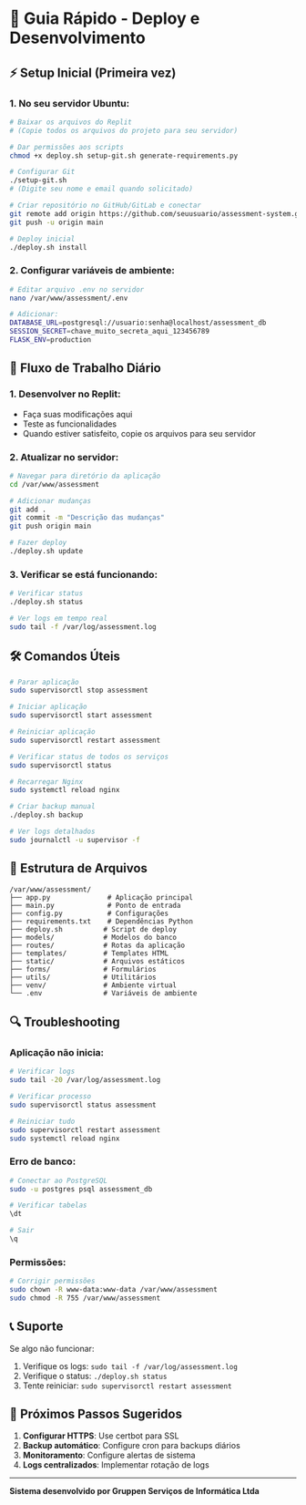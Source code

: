 # 🚀 Guia Rápido - Deploy e Desenvolvimento

## ⚡ Setup Inicial (Primeira vez)

### 1. No seu servidor Ubuntu:
```bash
# Baixar os arquivos do Replit
# (Copie todos os arquivos do projeto para seu servidor)

# Dar permissões aos scripts
chmod +x deploy.sh setup-git.sh generate-requirements.py

# Configurar Git
./setup-git.sh
# (Digite seu nome e email quando solicitado)

# Criar repositório no GitHub/GitLab e conectar
git remote add origin https://github.com/seuusuario/assessment-system.git
git push -u origin main

# Deploy inicial
./deploy.sh install
```

### 2. Configurar variáveis de ambiente:
```bash
# Editar arquivo .env no servidor
nano /var/www/assessment/.env

# Adicionar:
DATABASE_URL=postgresql://usuario:senha@localhost/assessment_db
SESSION_SECRET=chave_muito_secreta_aqui_123456789
FLASK_ENV=production
```

## 🔄 Fluxo de Trabalho Diário

### 1. Desenvolver no Replit:
- Faça suas modificações aqui
- Teste as funcionalidades
- Quando estiver satisfeito, copie os arquivos para seu servidor

### 2. Atualizar no servidor:
```bash
# Navegar para diretório da aplicação
cd /var/www/assessment

# Adicionar mudanças
git add .
git commit -m "Descrição das mudanças"
git push origin main

# Fazer deploy
./deploy.sh update
```

### 3. Verificar se está funcionando:
```bash
# Verificar status
./deploy.sh status

# Ver logs em tempo real
sudo tail -f /var/log/assessment.log
```

## 🛠️ Comandos Úteis

```bash
# Parar aplicação
sudo supervisorctl stop assessment

# Iniciar aplicação  
sudo supervisorctl start assessment

# Reiniciar aplicação
sudo supervisorctl restart assessment

# Verificar status de todos os serviços
sudo supervisorctl status

# Recarregar Nginx
sudo systemctl reload nginx

# Criar backup manual
./deploy.sh backup

# Ver logs detalhados
sudo journalctl -u supervisor -f
```

## 📁 Estrutura de Arquivos

```
/var/www/assessment/
├── app.py              # Aplicação principal
├── main.py             # Ponto de entrada
├── config.py           # Configurações
├── requirements.txt    # Dependências Python
├── deploy.sh          # Script de deploy
├── models/            # Modelos do banco
├── routes/            # Rotas da aplicação
├── templates/         # Templates HTML
├── static/            # Arquivos estáticos
├── forms/             # Formulários
├── utils/             # Utilitários
├── venv/              # Ambiente virtual
└── .env               # Variáveis de ambiente
```

## 🔍 Troubleshooting

### Aplicação não inicia:
```bash
# Verificar logs
sudo tail -20 /var/log/assessment.log

# Verificar processo
sudo supervisorctl status assessment

# Reiniciar tudo
sudo supervisorctl restart assessment
sudo systemctl reload nginx
```

### Erro de banco:
```bash
# Conectar ao PostgreSQL
sudo -u postgres psql assessment_db

# Verificar tabelas
\dt

# Sair
\q
```

### Permissões:
```bash
# Corrigir permissões
sudo chown -R www-data:www-data /var/www/assessment
sudo chmod -R 755 /var/www/assessment
```

## 📞 Suporte

Se algo não funcionar:
1. Verifique os logs: `sudo tail -f /var/log/assessment.log`
2. Verifique o status: `./deploy.sh status`
3. Tente reiniciar: `sudo supervisorctl restart assessment`

## 🎯 Próximos Passos Sugeridos

1. **Configurar HTTPS**: Use certbot para SSL
2. **Backup automático**: Configure cron para backups diários
3. **Monitoramento**: Configure alertas de sistema
4. **Logs centralizados**: Implementar rotação de logs

---

**Sistema desenvolvido por Gruppen Serviços de Informática Ltda**